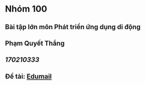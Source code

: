 Nhóm 100 
========
Bài tập lớn môn Phát triển ứng dụng di động
-------------------------------------------
Phạm Quyết Thắng
----------------
***170210333***
-
Đề tài: [Edumail](https://play.google.com/store/apps/details?id=topica.edumall.edu.vn)
----
